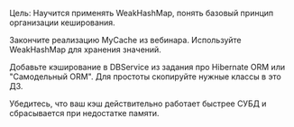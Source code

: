 Цель:
Научится применять WeakHashMap, понять базовый принцип организации кеширования.

Закончите реализацию MyCache из вебинара. Используйте WeakHashMap для хранения значений.

Добавьте кэширование в DBService из задания про Hibernate ORM или "Самодельный ORM". 
Для простоты скопируйте нужные классы в это ДЗ.

Убедитесь, что ваш кэш действительно работает быстрее СУБД и сбрасывается при недостатке памяти.